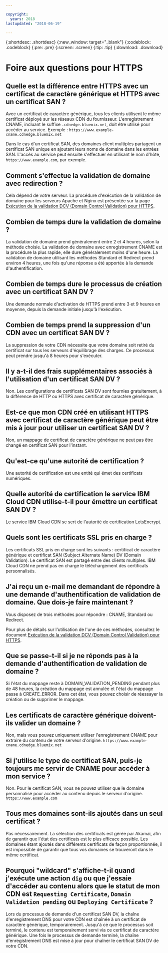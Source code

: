 ```yaml
---

copyright:
  years: 2018
lastupdated: "2018-06-19"

---
```


{:shortdesc: .shortdesc}
{:new_window: target="_blank"}
{:codeblock: .codeblock}
{:pre: .pre}
{:screen: .screen}
{:tip: .tip}
{:download: .download}

# Foire aux questions pour HTTPS

## Quelle est la différence entre HTTPS avec un certificat de caractère générique et HTTPS avec un certificat SAN ?

Avec un certificat de caractère générique, tous les clients utilisent le même certificat déployé sur les réseaux CDN du fournisseur. L'enregistrement CNAME, incluant le suffixe `.cdnedge.bluemix.net`, doit être utilisé pour accéder au service. Exemple : `https://www.example-cname.cdnedge.bluemix.net`

Dans le cas d'un certificat SAN, des domaines client multiples partagent un certificat SAN unique en ajoutant leurs noms de domaine dans les entrées SAN. L'accès au service peut ensuite s'effectuer en utilisant le nom d'hôte, `https://www.example.com`, par exemple.

## Comment s'effectue la validation de domaine avec redirection ?

Cela dépend de votre serveur. La procédure d'exécution de la validation de domaine pour les serveurs Apache et Nginx est présentée sur la page [Exécution de la validation DCV (Domain Control Validation) pour HTTPS](how-to-https.html#redirect-).

## Combien de temps dure la validation de domaine ?

La validation de domaine prend généralement entre 2 et 4 heures, selon la méthode choisie. La validation de domaine avec enregistrement CNAME est la procédure la plus rapide, elle dure généralement moins d'une heure. La validation de domaine utilisant les méthodes Standard et Redirect prend environ 4 heures, une fois qu'une réponse a été apportée à la demande d'authentification.

## Combien de temps dure le processus de création avec un certificat SAN DV ?

Une demande normale d'activation de HTTPS prend entre 3 et 9 heures en moyenne, depuis la demande initiale jusqu'à l'exécution.

## Combien de temps prend la suppression d'un CDN avec un certificat SAN DV ?

La suppression de votre CDN nécessite que votre domaine soit retiré du certificat sur tous les serveurs d'équilibrage des charges. Ce processus peut prendre jusqu'à 8 heures pour s'exécuter.

## Il y a-t-il des frais supplémentaires associés à l'utilisation d'un certificat SAN DV ?

Non. Les configurations de certificats SAN DV sont fournies gratuitement, à la différence de HTTP ou HTTPS avec certificat de caractère générique.

## Est-ce que mon CDN créé en utilisant HTTPS avec certificat de caractère générique peut être mis à jour pour utiliser un certificat SAN DV ?

Non, un mappage de certificat de caractère générique ne peut pas être changé en certificat SAN pour l'instant.

## Qu'est-ce qu'une autorité de certification ?

Une autorité de certification est une entité qui émet des certificats numériques.

## Quelle autorité de certification le service IBM Cloud CDN utilise-t-il pour émettre un certificat SAN DV ?

Le service IBM Cloud CDN se sert de l'autorité de certification LetsEncrypt.

## Quels sont les certificats SSL pris en charge ?

Les certificats SSL pris en charge sont les suivants : certificat de caractère générique et certificat SAN (Subject Alternate Name) DV (Domain Validation). Le certificat SAN est partagé entre des clients multiples. IBM Cloud CDN ne prend pas en charge le téléchargement des certificats personnalisés.

## J'ai reçu un e-mail me demandant de répondre à une demande d'authentification de validation de domaine. Que dois-je faire maintenant ?

Vous disposez de trois méthodes pour répondre : CNAME, Standard ou Redirect.

Pour plus de détails sur l'utilisation de l'une de ces méthodes, consultez le document [Exécution de la validation DCV (Domain Control Validation) pour HTTPS](how-to-https.html#how-to-https.html#initial-steps-to-domain-control-validation).

## Que se passe-t-il si je ne réponds pas à la demande d'authentification de validation de domaine ?

Si l'état du mappage reste à DOMAIN_VALIDATION_PENDING pendant plus de 48 heures, la création du mappage est annulée et l'état du mappage passe à CREATE_ERROR. Dans cet état, vous pouvez choisir de réessayer la création ou de supprimer le mappage.

## Les certificats de caractère générique doivent-ils valider un domaine ?

Non, mais vous pouvez uniquement utiliser l'enregistrement CNAME pour extraire du contenu de votre serveur d'origine. `https://www.example-cname.cdnedge.bluemix.net`

## Si j'utilise le type de certificat SAN, puis-je toujours me servir de CNAME pour accéder à mon service ?

Non. Pour le certificat SAN, vous ne pouvez utiliser que le domaine personnalisé pour accéder au contenu depuis le serveur d'origine. `https://www.example.com`

## Tous mes domaines sont-ils ajoutés dans un seul certificat ?

Pas nécessairement. La sélection des certificats est gérée par Akamai, afin de garantir que l'état des certificats est le plus efficace possible. Les domaines étant ajoutés dans différents certificats de façon proportionnée, il est impossible de garantir que tous vos domaines se trouveront dans le même certificat.

## Pourquoi "wildcard" s'affiche-t-il quand j'exécute une action `dig` ou que j'essaie d'accéder au contenu alors que le statut de mon CDN est `Requesting Certificate`, `Domain Validation pending` ou `Deploying Certificate` ?

Lors du processus de demande d'un certificat SAN DV, la chaîne d'enregistrement DNS pour votre CDN est chaînée à un certificat de caractère générique, temporairement. Jusqu'à ce que le processus soit terminé, le contenu est temporairement servi via ce certificat de caractère générique. Une fois le processus de demande terminé, la chaîne d'enregistrement DNS est mise à jour pour chaîner le certificat SAN DV de votre CDN.

